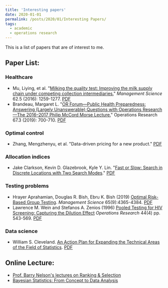 ```yaml
---
title: 'Interesting papers'
date: 2020-01-01
permalink: /posts/2020/01/Interesting Papers/
tags:  
  - academic
  - operations research
---
```


This is a list of papers that are of interest to me.

## Paper List:

### Healthcare
  * Mu, Liying, et al. "[Milking the quality test: Improving the milk supply chain under competing collection intermediaries.](https://doi.org/10.1287/mnsc.2015.2171)" _Management Science_ 62.5 (2016): 1259-1277. [PDF](/files/mnsc.2015.2171.pdf)
  * Brandeau, Margaret L. "[OR Forum—Public Health Preparedness: Answering (Largely Unanswerable) Questions with Operations Research—The 2016–2017 Philip McCord Morse Lecture.](https://pubsonline.informs.org/doi/abs/10.1287/opre.2019.1844)" Operations Research 67.3 (2019): 700-710. [PDF](/files/opre.2019.1844.pdf)

### Optimal control
  * Zhang, Mengzhenyu, et al. "Data-driven pricing for a new product." [PDF](https://docs.google.com/a/umich.edu/viewer?a=v&pid=sites&srcid=dW1pY2guZWR1fGp1aWNoYW5jb3xneDo1ZTc1NWIzNzBhZWU4Yjli)

### Allocation indices
  * Jake Clarkson, Kevin D. Glazebrook, Kyle Y. Lin. "[Fast or Slow: Search in Discrete Locations with Two Search Modes](https://pubsonline.informs.org/doi/pdf/10.1287/opre.2019.1870)." [PDF](/files/opre.2019.1870.pdf)

### Testing problems
  * Hrayer Aprahamian, Douglas R. Bish, Ebru K. Bish (2019) [Optimal Risk-Based Group Testing](https://doi.org/10.1287/mnsc.2018.3138). _Management Science_ 65(9):4365-4384. [PDF](/files/mnsc.2018.3138.pdf)
  * Lawrence M. Wein and  Stefanos A. Zenios (1996) [Pooled Testing for HIV Screening: Capturing the Dilution Effect](https://doi.org/10.1287/opre.44.4.543) _Operations Research_ 44(4) pp. 543-569. [PDF](/files/opre.44.4.543.pdf)

### Data science
  * William S. Cleveland. [An Action Plan for Expanding the Technical Areas of the Field of Statistics](https://onlinelibrary.wiley.com/doi/abs/10.1111/j.1751-5823.2001.tb00477.x). [PDF](/files/DataScience.pdf)

## Online Lecture:
  * [Prof. Barry Nelson's lectures on Ranking & Selection](http://users.iems.northwestern.edu/~nelsonb/RSMasterclass.html)
  * [Bayesian Statistics: From Concept to Data Analysis](https://www.coursera.org/learn/bayesian-statistics/home/welcome)
